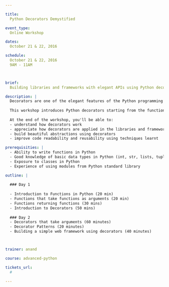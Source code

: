 ```yaml
---

title:
  Python Decorators Demystified

event_type:
  Online Workshop

dates:
  October 21 & 22, 2016

schedule:
  October 21 & 22, 2016
  9AM - 11AM



brief:
  Building libraries and frameworks with elegant APIs using Python decorators.

description: |
  Decorators are one of the elegant features of the Python programming language. They are heavily used in modern libraries and frameworks to create elegant APIs. 
  
  This workshop introduces Python decorators starting from the functional programming concepts to writing practical decorators using lot of examples and exercises. 
  
  At the end of the workshop, you'll be able to:
  - understand how decorators work
  - appreciate how decorators are applied in the libraries and frameworks that you use
  - build beautiful abstractions using decorators
  - improve code readability and reusability using techniques learnt

prerequisities: |
  - Ability to write functions in Python
  - Good knowledge of basic data types in Python (int, str, lists, tuples)
  - Exposure to classes in Python
  - Experience of using modules from Python standard library

outline: |
  
  ### Day 1
  
  - Introduction to Functions in Python (20 min)
  - Functions that take functions as arguments (20 min)
  - Functions returning functions (30 mins)
  - Introduction to Decorators (50 mins)
  
  ### Day 2
  - Decorators that take arguments (60 minutes)
  - Decorator Patterns (20 minutes)
  - Building a simple web framework using decorators (40 minutes)



trainer: anand

course: advanced-python

tickets_url:
  #

---
```

